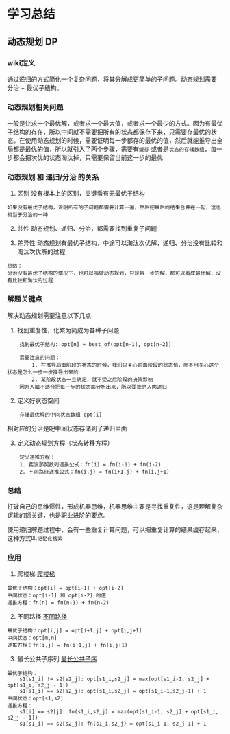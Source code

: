 # 学习总结

## 动态规划 DP

### wiki定义
通过递归的方式简化一个复杂问题，将其分解成更简单的子问题。动态规划需要 分治 + 最优子结构。

### 动态规划相关问题
一般是让求一个最优解，或者求一个最大值，或者求一个最少的方式。因为有最优子结构的存在，所以中间就不需要把所有的状态都保存下来，只需要存最优的状态。在使用动态规划的时候，需要证明每一步都存的最优的值，然后就能推导出全局都是最优的值，所以就引入了两个步骤，需要有`缓存` 或者是`状态的存储数组`，每一步都会把次优的状态淘汰掉，只需要保留当前这一步的最优

### 动态规划 和 递归/分治 的关系
1. 区别
没有根本上的区别，关键看有无最优子结构
```
如果没有最优子结构，说明所有的子问题都需要计算一遍，然后把最后的结果合并在一起，这也相当于分治的一种
```

2. 共性
动态规划、递归、分治，都需要找到重复子问题

3. 差异性
动态规划有最优子结构，中途可以淘汰次优解，递归、分治没有比较和淘汰次优解的过程

```
总结：
分治没有最优子结构的情况下，也可以叫做动态规划，只是每一步的解，都可以看成最优解，没有比较和淘汰的过程
```

### 解题关键点
解决动态规划需要注意以下几点
1. 找到重复性，化繁为简成为各种子问题
```
    找到最优子结构: opt[n] = best_of(opt[n-1], opt[n-2])

    需要注意的问题：
        1. 在推导后面阶段的状态的时候，我们只关心前面阶段的状态值，而不用关心这个状态是怎么一步一步推导出来的
        2. 某阶段状态一旦确定，就不受之后阶段的决策影响
    因为人脑不适合把每一步的状态都分析出来，所以要拒绝人肉递归
```

2. 定义好状态空间
```
    存储最优解的中间状态数组 opt[i]
```
相对应的分治是吧中间状态存储到了递归里面

3. 定义动态规划方程（状态转移方程）
```
    定义递推方程：
    1. 斐波那契数列递推公式：fn(i) = fn(i-1) + fn(i-2)
    2. 不同路径递推公式：fn(i,j) = fn(i+1,j) + fn(i,j+1)
```

### 总结
打破自己的思维惯性，形成机器思维，机器思维主要是寻找重复性，这是理解复杂逻辑的额关键，也是职业进阶的要点。

使用递归解题过程中，会有一些重复计算问题，可以把重复计算的结果缓存起来，这种方式叫`记忆化搜索`

### 应用
1. 爬楼梯
[爬楼梯](https://leetcode-cn.com/problems/climbing-stairs/)
```
最优子结构：opt[i] = opt[i-1] + opt[i-2]
中间状态：opt[i-1] 和 opt[i-2] 的值
递推方程：fn(n) = fn(n-1) + fn(n-2)
```

2. 不同路径
[不同路径](https://leetcode-cn.com/problems/unique-paths/)
```
最优子结构：opt[i,j] = opt[i+1,j] + opt[i,j+1]
中间状态：opt[m,n]
递推方程：fn(i,j) = fn(i+1,j) + fn(i,j+1)
```

3. 最长公共子序列
[最长公共子序](https://leetcode-cn.com/problems/longest-common-subsequence/)
```
最优子结构：
    s1[s1_i] != s2[s2_j]: opt[s1_i,s2_j] = max(opt[s1_i-1, s2_j] + opt[s1_i, s2_j - 1])
    s1[s1_i] == s2[s2_j]: opt[s1_i,s2_j] = opt[s1_i-1,s2_j-1] + 1
中间状态：opt[s1,s2]
递推方程：
    s1[i] == s2[j]: fn(s1_i,s2_j) = max(opt[s1_i-1, s2_j] + opt[s1_i, s2_j - 1])
    s1[s1_i] == s2[s2_j]: fn(s1_i,s2_j) = opt[s1_i-1, s2_j-1] + 1
```

